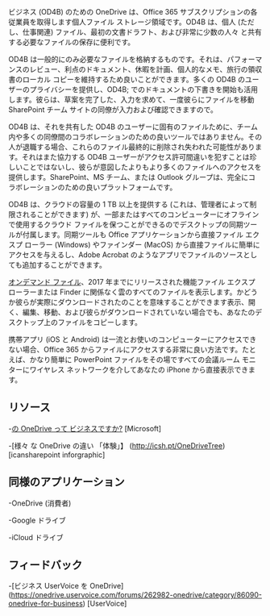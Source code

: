 

ビジネス (OD4B) のための OneDrive は、Office 365 サブスクリプションの各従業員を取得します個人ファイル ストレージ領域です。OD4B は、個人 (ただし、仕事関連) ファイル、最初の文書ドラフト、および非常に少数の人々 と共有する必要なファイルの保存に便利です。

OD4B は一般的にのみ必要なファイルを格納するものです。それは、パフォーマンスのレビュー、利点のドキュメント、休暇を計画、個人的なメモ、旅行の領収書のローカル コピーを維持するため良いことができます。多くの OD4B のユーザーのプライバシーを提供し、OD4B; でのドキュメントの下書きを開始も活用します。彼らは、草案を完了した、入力を求めて、一度彼らにファイルを移動 SharePoint チーム サイトの同僚が入力および確認できますので。

OD4B は、それを共有した OD4B のユーザーに固有のファイルために、チーム内や多くの同僚間のコラボレーションのための良いツールではありません。その人が退職する場合、これらのファイル最終的に削除され失われた可能性があります。それはまた協力する OD4B ユーザーがアクセス許可間違いを犯すことは珍しいことではないし、彼らが意図したよりもより多くのファイルへのアクセスを提供します。SharePoint、MS チーム、または Outlook グループは、完全にコラボレーションのための良いプラットフォームです。

OD4B は、クラウドの容量の 1 TB 以上を提供する (これは、管理者によって制限されることができます) が、一部またはすべてのコンピューターにオフラインで使用するクラウド ファイルを保つことができるのでデスクトップの同期ツールが付属します。同期ツールも Office アプリケーションから直接ファイル エクスプ ローラー (Windows) やファインダー (MacOS) から直接ファイルに簡単にアクセスを与えるし、Adobe Acrobat のようなアプリでファイルのソースとしても追加することができます。

[オンデマンド ファイル](https://blogs.office.com/en-us/2017/05/11/introducing-onedrive-files-on-demand-and-additional-features-making-it-easier-to-access-and-share-files/)、2017 年までにリリースされた機能ファイル エクスプ ローラーまたは Finder に関係なく雲のすべてのファイルを表示します。かどうか彼らが実際にダウンロードされたのことを意味することができます表示、開く、編集、移動、および彼らがダウンロードされていない場合でも、あなたのデスクトップ上のファイルをコピーします。

携帯アプリ (iOS と Android) は一流とお使いのコンピューターにアクセスできない場合、Office 365 からファイルにアクセスする非常に良い方法です。たとえば、かなり簡単に PowerPoint ファイルをその場ですべての会議ルーム モニターにワイヤレス ネットワークを介してあなたの iPhone から直接表示できます。

リソース
---------

-[の OneDrive って
ビジネスですか?](https://support.office.com/en-us/article/What-is-OneDrive-for-Business-187f90af-056f-47c0-9656-cc0ddca7fdc2)
\[Microsoft\]

-[様々 な OneDrive の違い
「体験」】 (http://icsh.pt/OneDriveTree) \[icansharepoint
inforgraphic\]

同様のアプリケーション
--------------------

-OneDrive (消費者)

-Google ドライブ

-iCloud ドライブ

フィードバック
---------

-[ビジネス UserVoice を OneDrive] (https://onedrive.uservoice.com/forums/262982-onedrive/category/86090-onedrive-for-business)
\[UserVoice\]

